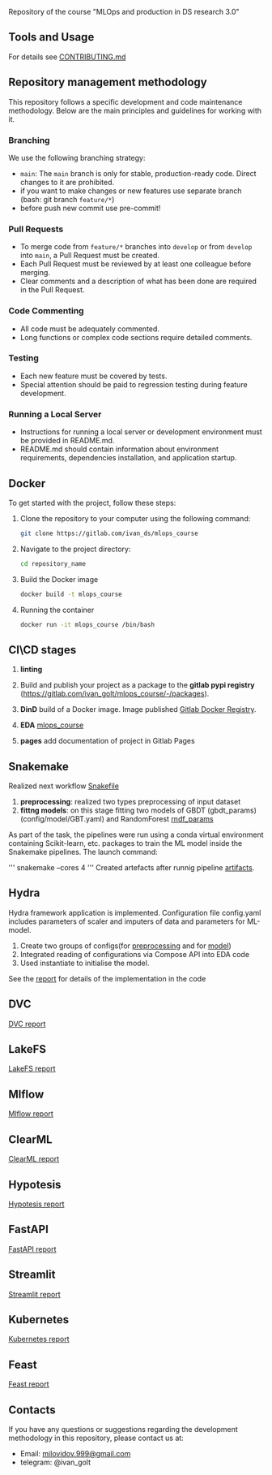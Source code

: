 Repository of the course "MLOps and production in DS research 3.0"

## Tools and Usage

For details see [CONTRIBUTING.md](CONTRIBUTING.md)

## Repository management methodology


This repository follows a specific development and code maintenance methodology. Below are the main principles and guidelines for working with it.

### Branching

We use the following branching strategy:

- `main`: The `main` branch is only for stable, production-ready code. Direct changes to it are prohibited.
- if you want to make changes or new features use separate branch (bash: git branch `feature/*`)
- before push new commit use pre-commit!


### Pull Requests

- To merge code from `feature/*` branches into `develop` or from `develop` into `main`, a Pull Request must be created.
- Each Pull Request must be reviewed by at least one colleague before merging.
- Clear comments and a description of what has been done are required in the Pull Request.

### Code Commenting

- All code must be adequately commented.
- Long functions or complex code sections require detailed comments.

### Testing

- Each new feature must be covered by tests.
- Special attention should be paid to regression testing during feature development.

### Running a Local Server

- Instructions for running a local server or development environment must be provided in README.md.
- README.md should contain information about environment requirements, dependencies installation, and application startup.


## Docker

To get started with the project, follow these steps:

1. Clone the repository to your computer using the following command:
    ```bash
    git clone https://gitlab.com/ivan_ds/mlops_course
    ```
2. Navigate to the project directory:
    ```bash
    cd repository_name
    ```
3.  Build the Docker image
    ```bash
    docker build -t mlops_course
    ```
4. Running the container
    ```bash
    docker run -it mlops_course /bin/bash
    ```

## CI\CD stages

1. **linting** 

2. Build and publish your project as a package to the **gitlab pypi registry** (https://gitlab.com/ivan_golt/mlops_course/-/packages).

3. **DinD** build of a Docker image. Image published [Gitlab Docker Registry](https://gitlab.com/ivan_golt/mlops_course/container_registry).

4. **EDA**  [mlops_course](mlops_course/tree_data.ipynb)

5. **pages** add documentation of project in Gitlab Pages


## Snakemake 

Realized next workflow [Snakefile](Snakefile)

1. **preprocessing**: realized two types  preprocessing of input dataset 
2. **fittng models**: on this stage fitting two models of GBDT (gbdt_params)(config/model/GBT.yaml) and RandomForest [rndf_params](config\model\RNDF.yaml)

As part of the task, the pipelines were run using a conda virtual environment containing Scikit-learn, etc. packages to train the ML model inside the Snakemake pipelines. The launch command:

'''
snakemake –cores 4
'''
Created artefacts after runnig pipeline [artifacts](workflows/models).

## Hydra 

Hydra framework application is implemented. Configuration file config.yaml includes parameters of scaler and imputers of data and parameters for ML-model.

1. Create two groups of configs(for [preprocessing](config/preprocessing) and for [model](config/model))
2. Integrated reading of configurations via Compose API into EDA code
3. Used instantiate to initialise the model.

See the [report](docs/Snakemake_Hydra_pipelines.qmd) for details of the implementation in the code

## DVC

[DVC report](https://mlops-course-ivan-golt-60125f3fc50abd52b043bcde8b034b2d56e0c402.gitlab.io/mlops_course/dvc_report.html)

## LakeFS

[LakeFS report](docs/lakefs.md)

## Mlflow

[Mlflow report](https://mlops-course-ivan-golt-60125f3fc50abd52b043bcde8b034b2d56e0c402.gitlab.io/docs/mlflow.html)

## ClearML

[ClearML report](docs/clearml_report.md)

## Hypotesis

[Hypotesis report](mlops_course/hypotesis.ipynb)

## FastAPI 

[FastAPI report](docs/fastapi.md)

## Streamlit
[Streamlit report](docs/streamlit.md)

##  Kubernetes
[Kubernetes report](docs/kubernetes.md)

## Feast
[Feast report](docs\featureform.md)

## Contacts

If you have any questions or suggestions regarding the development methodology in this repository, please contact us at:
- Email: milovidov.999@gmail.com
- telegram: @ivan_golt
